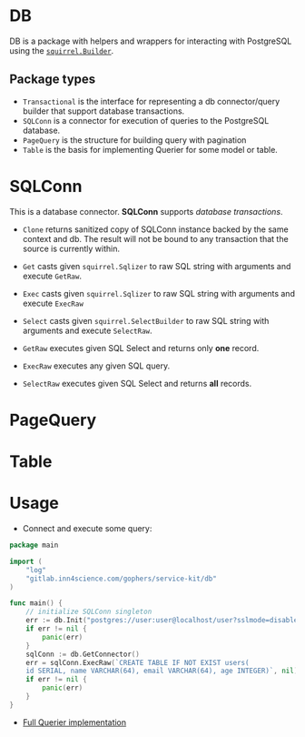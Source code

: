 # DB 

DB  is a package with helpers and wrappers for interacting with PostgreSQL using the [`squirrel.Builder`](https://github.com/Masterminds/squirrel).

## Package types

- `Transactional` is the interface for representing a db connector/query builder that support database transactions.
- `SQLConn` is a connector for execution of queries to the PostgreSQL database.
- `PageQuery` is the structure for building query with pagination
- `Table` is the basis for implementing Querier for some model or table.

# SQLConn

This is a database connector. **SQLConn** supports *database transactions*.

- `Clone` returns sanitized copy of SQLConn instance backed by the same context and db. The result will not be bound to any transaction that the source is currently within.
- `Get` casts given `squirrel.Sqlizer` to raw SQL string with arguments and execute `GetRaw`.
- `Exec` casts given `squirrel.Sqlizer`  to raw SQL string with arguments and execute `ExecRaw`
- `Select` casts given `squirrel.SelectBuilder` to raw SQL string with arguments and execute `SelectRaw`.

- `GetRaw` executes given SQL Select and returns only **one** record.
- `ExecRaw` executes any given SQL query.
- `SelectRaw` executes given SQL Select and returns **all** records.

# PageQuery

# Table

# Usage 

- Connect and execute some query:
```go
package main

import (
    "log"
    "gitlab.inn4science.com/gophers/service-kit/db"
)

func main() {
    // initialize SQLConn singleton
    err := db.Init("postgres://user:user@localhost/user?sslmode=disable", nil)
    if err != nil {
        panic(err)
    }
    sqlConn := db.GetConnector()
    err = sqlConn.ExecRaw(`CREATE TABLE IF NOT EXIST users(
    id SERIAL, name VARCHAR(64), email VARCHAR(64), age INTEGER)`, nil)
    if err != nil {
        panic(err)
    }
}
```

- [Full Querier implementation](../internal/examples/db.go)